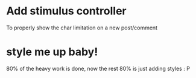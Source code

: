 # Add stimulus controller

To properly show the char limitation on a new post/comment

# style me up baby!

80% of the heavy work is done, now the rest 80% is just adding styles : P
